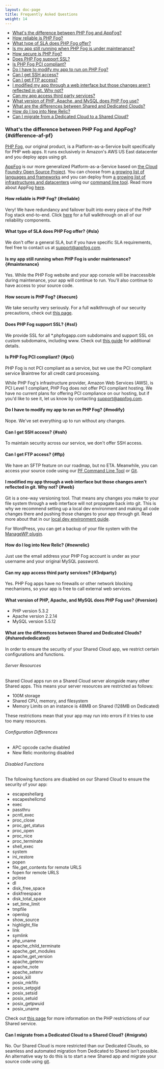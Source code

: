 ```yaml
---
layout: doc-page
title: Frequently Asked Questions
weight: 14
---
```


* [What's the difference between PHP Fog and AppFog?](#difference-af-pf)
* [How reliable is PHP Fog?](#reliable)
* [What type of SLA does PHP Fog offer?](#sla)
* [Is my app still running when PHP Fog is under maintenance?](#maintenance)
* [How secure is PHP Fog?](#secure)
* [Does PHP Fog support SSL?](#ssl)
* [Is PHP Fog PCI compliant? ](#pci)
* [Do I have to modify my app to run on PHP Fog?](#modify)
* [Can I get SSH access?](#ssh)
* [Can I get FTP access?](#ftp)
* [I modified my app through a web interface but those changes aren't reflected in git. Why not?](#web)
* [Can my app access third party services?](#3rdparty)
* [What version of PHP, Apache, and MySQL does PHP Fog use?](#version)
* [What are the differences between Shared and Dedicated Clouds?](#sharedvdedicated)
* [How do I log into New Relic? ](#newrelic)
* [Can I migrate from a Dedicated Cloud to a Shared Cloud?](#migrate)

### What's the difference between PHP Fog and AppFog? {#difference-af-pf}

[PHP Fog](https://phpfog.com), our original product, is a Platform-as-a-Service built specifically for PHP web apps. It runs exclusively in Amazon's AWS US East datacenter and you deploy apps using git. 

[AppFog](https://appfog.com) is our more generalized Platform-as-a-Service based on [the Cloud Foundry Open Source Project](http://cloudfoundry.org/). You can choose from [a growing list of languages and frameworks](http://docs.appfog.com/roadmap#langs) and you can deploy from [a growing list of infrastructures and datacenters](http://docs.appfog.com/roadmap#infras) using our [command line tool](http://docs.appfog.com/getting-started/af-cli). Read more about AppFog [here](http://docs.appfog.com).

#### How reliable is PHP Fog? {#reliable}

Very! We have redundancy and failover built into every piece of the PHP Fog stack end-to-end. Click [here](/reliability) for a full walkthrough on all of our reliability components.

#### What type of SLA does PHP Fog offer? {#sla}

We don't offer a general SLA, but if you have specific SLA requirements, feel free to contact us at [support@appfog.com](mailto:support@appfog.com). 

#### Is my app still running when PHP Fog is under maintenance? {#maintenance}

Yes. While the PHP Fog website and your app console will be inaccessible during maintenance, your app will continue to run. You'll also continue to have access to your source code. 

#### How secure is PHP Fog? {#secure}

We take security very seriously. For a full walkthrough of our security precautions, check out [this page](/security).

#### Does PHP Fog support SSL? {#ssl}

We provide SSL for all \*.phpfogapp.com subdomains and support SSL on custom subdomains, including www. Check out [this guide](/customize/ssl) for additional details.

#### Is PHP Fog PCI compliant? {#pci}

PHP Fog is not PCI compliant as a service, but we use the PCI compliant service Braintree for all credit card processing.

While PHP Fog's infrastructure provider, Amazon Web Services (AWS), is PCI Level 1 compliant, PHP Fog does not offer PCI compliant hosting. We have no current plans for offering PCI compliance on our hosting, but if you'd like to see it, let us know by contacting [support@appfog.com](mailto:support@appfog.com).

#### Do I have to modify my app to run on PHP Fog? {#modify}

Nope. We've set everything up to run without any changes.

#### Can I get SSH access? {#ssh}

To maintain security across our service, we don't offer SSH access. 

#### Can I get FTP access? {#ftp}

We have an SFTP feature on our roadmap, but no ETA. Meanwhile, you can access your source code using our [PF Command Line Tool](/getting-started/pf-command-line-tool) or [Git](/getting-started/git).

#### I modified my app through a web interface but those changes aren't reflected in git. Why not? {#web}

Git is a one-way versioning tool. That means any changes you make to your file system through a web interface will not propagate back into git. This is why we recommend setting up a local dev environment and making all code changes there and pushing those changes to your app through git. Read more about that in our [local dev environment guide](/getting-started/development).

For WordPress, you can get a backup of your file system with the [ManageWP plugin](http://managewp.com/).

#### How do I log into New Relic? {#newrelic}

Just use the email address your PHP Fog account is under as your username and your original MySQL password. 

#### Can my app access third party services? {#3rdparty}

Yes. PHP Fog apps have no firewalls or other network blocking mechanisms, so your app is free to call external web services.

#### What version of PHP, Apache, and MySQL does PHP Fog use? {#version}

* PHP version 5.3.2
* Apache version 2.2.14
* MySQL version 5.5.12

#### What are the differences between Shared and Dedicated Clouds? {#sharedvdedicated}

In order to ensure the security of your Shared Cloud app, we restrict certain configurations and functions.

###### Server Resources

Shared Cloud apps run on a Shared Cloud server alongside many other Shared apps. This means your server resources are restricted as follows:

* 100M storage
* Shared CPU, memory, and filesystem
* Memory Limits on an instance is 48MB on Shared (128MB on Dedicated)

These restrictions mean that your app may run into errors if it tries to use too many resources.

###### Configuration Differences

* APC opcode cache disabled
* New Relic monitoring disabled

###### Disabled Functions

The following functions are disabled on our Shared Cloud to ensure the security of your app:

* escapeshellarg
* escapeshellcmd
* exec
* passthru
* pcntl_exec
* proc_close
* proc_get_status
* proc_open
* proc_nice
* proc_terminate
* shell_exec
* system
* ini_restore
* popen
* file_get_contents for remote URLS
* fopen for remote URLS
* pclose
* dl
* disk_free_space
* diskfreespace
* disk_total_space
* set_time_limit
* tmpfile
* openlog
* show_source
* highlight_file
* link
* symlink
* php_uname
* apache_child_terminate
* apache_get_modules
* apache_get_version
* apache_getenv
* apache_note
* apache_setenv
* posix_kill
* posix_mkfifo
* posix_setpgid
* posix_setsid
* posix_setuid
* posix_getpwuid
* posix_uname

Check out [this page](http://limits.phpfogapp.com/) for more information on the PHP restrictions of our Shared service. 

#### Can I migrate from a Dedicated Cloud to a Shared Cloud? {#migrate}

No. Our Shared Cloud is more restricted than our Dedicated Clouds, so seamless and automated migration from Dedicated to Shared isn't possible. An alternative way to do this is to start a new Shared app and migrate your source code using [git](/getting-started/git).
